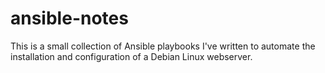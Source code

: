 # ansible-notes
This is a small collection of Ansible playbooks I've written to automate the installation and configuration of a Debian Linux webserver.

